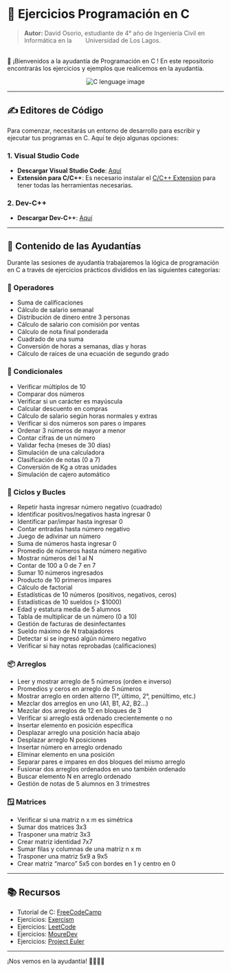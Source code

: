 # 💪 Ejercicios Programación en C


>**Autor:** David Osorio, estudiante de 4° año de Ingeniería Civil en Informática en la &ensp; <img src="https://github.com/user-attachments/assets/c5b33524-0c86-4ae7-853f-949fb9737661" width="13" > Universidad de Los Lagos.


\
👋 ¡Bienvenidos a la ayudantía de Programación en C ! En este repositorio encontrarás los ejercicios y ejemplos que realicemos en la ayudantía.

<p align="center">
  <img src="https://github.com/user-attachments/assets/0e08383e-982b-4e87-b149-8d5cdebb73ce" alt="C lenguage image"/>
</p>

***

## ✍️ Editores de Código

Para comenzar, necesitarás un entorno de desarrollo para escribir y ejecutar tus programas en C. Aquí te dejo algunas opciones:

### 1. Visual Studio Code
- **Descargar Visual Studio Code**: [Aquí](https://code.visualstudio.com/)
- **Extensión para C/C++**: Es necesario instalar el [C/C++ Extension](https://marketplace.visualstudio.com/items?itemName=ms-vscode.cpptools) para tener todas las herramientas necesarias.

### 2. Dev-C++
- **Descargar Dev-C++**: [Aquí](https://sourceforge.net/projects/orwelldevcpp/)

---

## 📝 Contenido de las Ayudantías

Durante las sesiones de ayudantía trabajaremos la lógica de programación en C a través de ejercicios prácticos divididos en las siguientes categorías:

### 🧮 Operadores

- Suma de calificaciones
- Cálculo de salario semanal
- Distribución de dinero entre 3 personas
- Cálculo de salario con comisión por ventas
- Cálculo de nota final ponderada
- Cuadrado de una suma
- Conversión de horas a semanas, días y horas
- Cálculo de raíces de una ecuación de segundo grado

### 🔀 Condicionales

- Verificar múltiplos de 10
- Comparar dos números
- Verificar si un carácter es mayúscula
- Calcular descuento en compras
- Cálculo de salario según horas normales y extras
- Verificar si dos números son pares o impares
- Ordenar 3 números de mayor a menor
- Contar cifras de un número
- Validar fecha (meses de 30 días)
- Simulación de una calculadora
- Clasificación de notas (0 a 7)
- Conversión de Kg a otras unidades
- Simulación de cajero automático

### 🔁 Ciclos y Bucles

- Repetir hasta ingresar número negativo (cuadrado)
- Identificar positivos/negativos hasta ingresar 0
- Identificar par/impar hasta ingresar 0
- Contar entradas hasta número negativo
- Juego de adivinar un número
- Suma de números hasta ingresar 0
- Promedio de números hasta número negativo
- Mostrar números del 1 al N
- Contar de 100 a 0 de 7 en 7
- Sumar 10 números ingresados
- Producto de 10 primeros impares
- Cálculo de factorial
- Estadísticas de 10 números (positivos, negativos, ceros)
- Estadísticas de 10 sueldos (> $1000)
- Edad y estatura media de 5 alumnos
- Tabla de multiplicar de un número (0 a 10)
- Gestión de facturas de desinfectantes
- Sueldo máximo de N trabajadores
- Detectar si se ingresó algún número negativo
- Verificar si hay notas reprobadas (calificaciones)

### 📦 Arreglos

- Leer y mostrar arreglo de 5 números (orden e inverso)
- Promedios y ceros en arreglo de 5 números
- Mostrar arreglo en orden alterno (1°, último, 2°, penúltimo, etc.)
- Mezclar dos arreglos en uno (A1, B1, A2, B2…)
- Mezclar dos arreglos de 12 en bloques de 3
- Verificar si arreglo está ordenado crecientemente o no
- Insertar elemento en posición específica
- Desplazar arreglo una posición hacia abajo
- Desplazar arreglo N posiciones
- Insertar número en arreglo ordenado
- Eliminar elemento en una posición
- Separar pares e impares en dos bloques del mismo arreglo
- Fusionar dos arreglos ordenados en uno también ordenado
- Buscar elemento N en arreglo ordenado
- Gestión de notas de 5 alumnos en 3 trimestres

### 🪟 Matrices

- Verificar si una matriz n x m es simétrica
- Sumar dos matrices 3x3
- Trasponer una matriz 3x3
- Crear matriz identidad 7x7
- Sumar filas y columnas de una matriz n x m
- Trasponer una matriz 5x9 a 9x5
- Crear matriz “marco” 5x5 con bordes en 1 y centro en 0


---

## 📚 Recursos

- Tutorial de C: [FreeCodeCamp](https://www.freecodecamp.org/espanol/news/el-libro-para-principiantes-c-aprende-las-bases-del-lenguaje-de-programacion-c-en-solo-unas-horas)
- Ejercicios: [Exercism](https://exercism.org)
- Ejercicios: [LeetCode](https://leetcode.com)
- Ejercicios: [MoureDev](https://retosdeprogramacion.com/ejercicios)
- Ejercicios: [Project Euler](https://projecteuler.net/archives)

---

¡Nos vemos en la ayudantía! 👩‍💻👨‍💻
